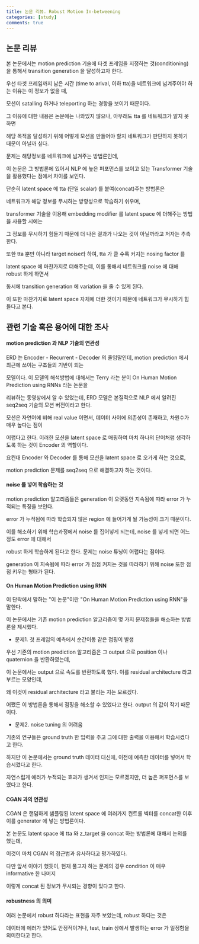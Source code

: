 ```yaml
---
title: 논문 리뷰. Robust Motion In-betweening
categories: [study]
comments: true
---
```


## 논문 리뷰

본 논문에서는 motion prediction 기술에 타겟 프레임을 지정하는 것(conditioning)을 통해서 transition generation 을 달성하고자 한다.

우선 타겟 프레임까지 남은 시간 (time to arival, 이하 tta)을 네트워크에 넘겨주어야 하는 이유는 이 정보가 없을 때,

모션이 satalling 하거나 teleporting 하는 경향을 보이기 때문이다.

그 이유에 대한 내용은 논문에는 나와있지 않으나, 아무래도 tta 를 네트워크가 알지 못하면

해당 목적을 달성하기 위해 어떻게 모션을 만들어야 할지 네트워크가 판단하지 못하기 때문이 아닐까 싶다.

문제는 해당정보를 네트워크에 넘겨주는 방법론인데,

이 논문은 그 방법론에 있어서 NLP 에 높은 퍼포먼스를 보이고 있는 Transformer 기술을 활용했다는 점에서 차이를 보인다.

단순히 latent space 에 tta (단일 scalar) 를 붙여(concat)주는 방법론은

네트워크가 해당 정보를 무시하는 방향성으로 학습하기 쉬우며,

transformer 기술을 이용해 embedding modifier 를 latent space 에 더해주는 방법을 사용할 시에는

그 정보를 무시하기 힘들기 때문에 더 나은 결과가 나오는 것이 아닐까라고 저자는 추측한다.

또한 tta 뿐만 아니라 target noise라 하여, tta 가 클 수록 커지는 nosing factor 를

latent space 에 마찬가지로 더해주는데, 이를 통해서 네트워크를 noise 에 대해 robust 하게 하면서

동시에 transition generation 에 variation 을 줄 수 있게 된다.

이 또한 마찬가지로 latent space 자체에 더한 것이기 때문에 네트워크가 무시하기 힘들다고 본다.

## 관련 기술 혹은 용어에 대한 조사

#### motion prediction 과 NLP 기술의 연관성

ERD 는 Encoder - Recurrent - Decoder 의 줄임말인데, motion prediction 에서 최근에 쓰이는 구조들의 기반이 되는

모델이다. 이 모델의 해석방법에 대해서는 Terry 라는 분이 On Human Motion Prediction using RNNs 라는 논문을

리뷰하는 동영상에서 알 수 있었는데, ERD 모델은 본질적으로 NLP 에서 알려진 seq2seq 기술의 모션 버전이라고 한다.

모션은 자연어에 비해 real value 이면서, 데이터 사이에 의존성이 존재하고, 차원수가 매우 높다는 점이

어렵다고 한다. 이러한 모션을 latent space 로 매핑하여 마치 하나의 단어처럼 생각하도록 하는 것이 Encoder 의 역할이다.

요컨대 Encoder 와 Decoder 를 통해 모션을 latent space 로 오가게 하는 것으로,

motion prediction 문제를 seq2seq 으로 해결하고자 하는 것이다.

#### noise 를 넣어 학습하는 것

motion prediction 알고리즘들은 generation 이 오랫동안 지속됨에 따라 error 가 누적되는 특징을 보인다.

error 가 누적됨에 따라 학습되지 않은 region 에 들어가게 될 가능성이 크기 때문이다.

이를 해소하기 위해 학습과정에서 noise 를 집어넣게 되는데, noise 를 넣게 되면 어느 정도 error 에 대해서

robust 하게 학습하게 된다고 한다. 문제는 noise 튜닝이 어렵다는 점이다.

generation 이 지속됨에 따라 error 가 점점 커지는 것을 따라하기 위해 noise 또한 점점 키우는 형태가 된다.

#### On Human Motion Prediction using RNN

이 단락에서 말하는 "이 논문"이란 "On Human Motion Prediction using RNN"을 말한다.

이 논문에서는 기존 motion prediction 알고리즘이 몇 가지 문제점들을 해소하는 방법론을 제시했다.

- 문제1. 첫 프레임의 예측에서 순간이동 같은 점핑이 발생

우선 기존의 motion prediction 알고리즘은 그 output 으로 position 이나 quaternion 을 반환하였는데,

이 논문에서는 output 으로 속도를 반환하도록 했다. 이를 residual architecture 라고 부르는 모양인데,

왜 이것이 residual architecture 라고 불리는 지는 모르겠다.

어쨌든 이 방법론을 통해서 점핑을 해소할 수 있었다고 한다. output 의 값이 작기 때문이다.

- 문제2. noise tuning 의 어려움

기존의 연구들은 ground truth 한 입력을 주고 그에 대한 출력을 이용해서 학습시켰다고 한다.

하지만 이 논문에서는 ground truth 데이터 대신에, 이전에 예측한 데이터를 넣어서 학습시켰다고 한다.

자연스럽게 에러가 누적되는 효과가 생겨서 인지는 모르겠지만, 더 높은 퍼포먼스를 보였다고 한다.

#### CGAN 과의 연관성

CGAN 은 랜덤하게 샘플링된 latent space 에 여러가지 컨트롤 벡터를 concat한 이후 이를 generator 에 넣는 방법론이다.

본 논문도 latent space 에 tta 와 z_target 을 concat 하는 방법론에 대해서 논의를 했는데,

이것이 마치 CGAN 의 접근법과 유사하다고 평가하였다.

다만 앞서 이야기 했듯이, 현재 풀고자 하는 문제의 경우 condition 이 매우 informative 한 나머지

이렇게 concat 된 정보가 무시되는 경향이 있다고 한다.

#### robustness 의 의미

여러 논문에서 robust 하다라는 표현을 자주 보았는데, robust 하다는 것은

데이터에 에러가 있어도 안정적이거나, test, train 상에서 발생하는 error 가 일정함을 의미한다고 한다.

